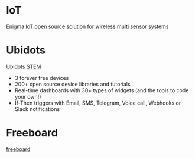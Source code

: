 # IoT 

[Enigma IoT open source solution for wireless multi sensor systems](https://github.com/gmag11/EnigmaIOT)

# Ubidots

[Ubidots STEM](https://ubidots.com/stem/)
 * 3 forever free devices
 * 200+ open source device libraries and tutorials
 * Real-time dashboards with 30+ types of widgets (and the tools to code your own!)
 * If-Then triggers with Email, SMS, Telegram, Voice call, Webhooks or Slack notifications

# Freeboard

[freeboard](https://rafaelaroca.wordpress.com/2021/07/08/bipes-iot-dashboard/)
